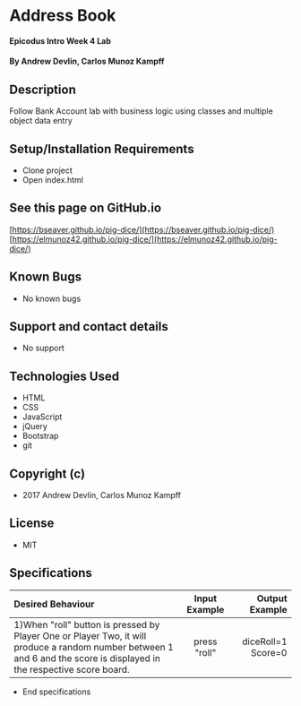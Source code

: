 # Address Book

#### Epicodus Intro Week 4 Lab

#### By Andrew Devlin, Carlos Munoz Kampff

## Description

Follow Bank Account lab with business logic using classes and multiple object data entry

## Setup/Installation Requirements
* Clone project
* Open index.html

## See this page on GitHub.io
[https://bseaver.github.io/pig-dice/](https://bseaver.github.io/pig-dice/)
[https://elmunoz42.github.io/pig-dice/](https://elmunoz42.github.io/pig-dice/)

## Known Bugs
* No known bugs

## Support and contact details
* No support

## Technologies Used
* HTML
* CSS
* JavaScript
* jQuery
* Bootstrap
* git

## Copyright (c)
* 2017  Andrew Devlin, Carlos Munoz Kampff

## License
* MIT

## Specifications
|Desired Behaviour | Input Example | Output Example |
|:---------------|:-----------:|---------------:|
|1)When "roll" button is pressed by Player One or Player Two, it will produce a random number between 1 and 6 and the score is displayed in the respective score board.| press "roll" | diceRoll=1 Score=0 |


* End specifications
